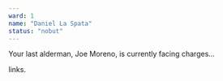 ```yaml
---
ward: 1
name: "Daniel La Spata"
status: "nobut"
---
```


Your last alderman, Joe Moreno, is currently facing charges...

links.
